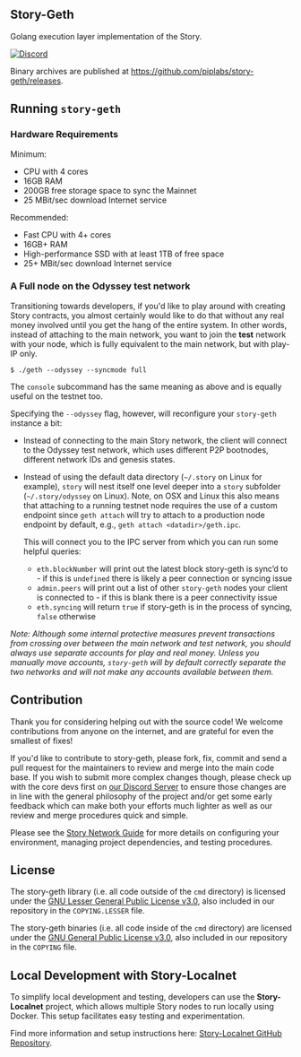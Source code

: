 ## Story-Geth

Golang execution layer implementation of the Story.

[![Discord](https://img.shields.io/badge/discord-join%20chat-blue.svg)](https://discord.gg/StoryProtocol )

Binary archives are published at https://github.com/piplabs/story-geth/releases.

## Running `story-geth`

### Hardware Requirements

Minimum:

* CPU with 4 cores
* 16GB RAM
* 200GB free storage space to sync the Mainnet
* 25 MBit/sec download Internet service

Recommended:

* Fast CPU with 4+ cores
* 16GB+ RAM
* High-performance SSD with at least 1TB of free space
* 25+ MBit/sec download Internet service

### A Full node on the Odyssey test network

Transitioning towards developers, if you'd like to play around with creating Story
contracts, you almost certainly would like to do that without any real money involved until
you get the hang of the entire system. In other words, instead of attaching to the main
network, you want to join the **test** network with your node, which is fully equivalent to
the main network, but with play-IP only.

```shell
$ ./geth --odyssey --syncmode full
```

The `console` subcommand has the same meaning as above and is equally
useful on the testnet too.

Specifying the `--odyssey` flag, however, will reconfigure your `story-geth` instance a bit:

 * Instead of connecting to the main Story network, the client will connect to the Odyssey
   test network, which uses different P2P bootnodes, different network IDs and genesis
   states.
 * Instead of using the default data directory (`~/.story` on Linux for example), `story`
   will nest itself one level deeper into a `story` subfolder (`~/.story/odyssey` on
   Linux). Note, on OSX and Linux this also means that attaching to a running testnet node
   requires the use of a custom endpoint since `geth attach` will try to attach to a
   production node endpoint by default, e.g., `geth attach <datadir>/geth.ipc`. 
   
   This will connect you to the IPC server from which you can run some helpful queries:
    * `eth.blockNumber` will print out the latest block story-geth is sync’d to - if this is `undefined` there is likely a peer connection or syncing issue
    * `admin.peers` will print out a list of other `story-geth` nodes your client is connected to - if this is blank there is a peer connectivity issue
    * `eth.syncing` will return `true` if story-geth is in the process of syncing, `false` otherwise

*Note: Although some internal protective measures prevent transactions from
crossing over between the main network and test network, you should always
use separate accounts for play and real money. Unless you manually move
accounts, `story-geth` will by default correctly separate the two networks and will not make any
accounts available between them.*

## Contribution

Thank you for considering helping out with the source code! We welcome contributions
from anyone on the internet, and are grateful for even the smallest of fixes!

If you'd like to contribute to story-geth, please fork, fix, commit and send a pull request
for the maintainers to review and merge into the main code base. If you wish to submit
more complex changes though, please check up with the core devs first on [our Discord Server](https://discord.gg/StoryProtocol)
to ensure those changes are in line with the general philosophy of the project and/or get
some early feedback which can make both your efforts much lighter as well as our review
and merge procedures quick and simple.

Please see the [Story Network Guide](https://docs.story.foundation/docs/story-network#/) for more details on configuring your environment, managing project dependencies, and testing procedures.


## License

The story-geth library (i.e. all code outside of the `cmd` directory) is licensed under the
[GNU Lesser General Public License v3.0](https://www.gnu.org/licenses/lgpl-3.0.en.html),
also included in our repository in the `COPYING.LESSER` file.

The story-geth binaries (i.e. all code inside of the `cmd` directory) are licensed under the
[GNU General Public License v3.0](https://www.gnu.org/licenses/gpl-3.0.en.html), also
included in our repository in the `COPYING` file.

## Local Development with Story-Localnet

To simplify local development and testing, developers can use the
**Story-Localnet** project, which allows multiple Story nodes to run locally
using Docker. This setup facilitates easy testing and experimentation.

Find more information and setup instructions here:
[Story-Localnet GitHub Repository](https://github.com/piplabs/story-localnet).
